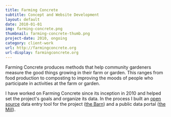 ```yaml
---
title: Farming Concrete
subtitle: Concept and Website Development
layout: default
date: 2010-01-01
img: farming-concrete.png
thumbnail: farming-concrete-thumb.png
project-date: 2010, ongoing
category: client-work
url: http://farmingconcrete.org
url-display: farmingconcrete.org
---
```


Farming Concrete produces methods that help community gardeners measure the good things growing in their farm or garden. This ranges from food production to composting to improving the moods of people who participate in activities at the farm or garden.

I have worked on Farming Concrete since its inception in 2010 and helped set the project's goals and organize its data. In the process I built an [open source](https://github.com/ebrelsford/Farming-Concrete) data entry tool for the project ([the Barn](https://farmingconcrete.org/barn/)) and a public data portal ([the Mill](https://farmingconcrete.org/mill/)).
